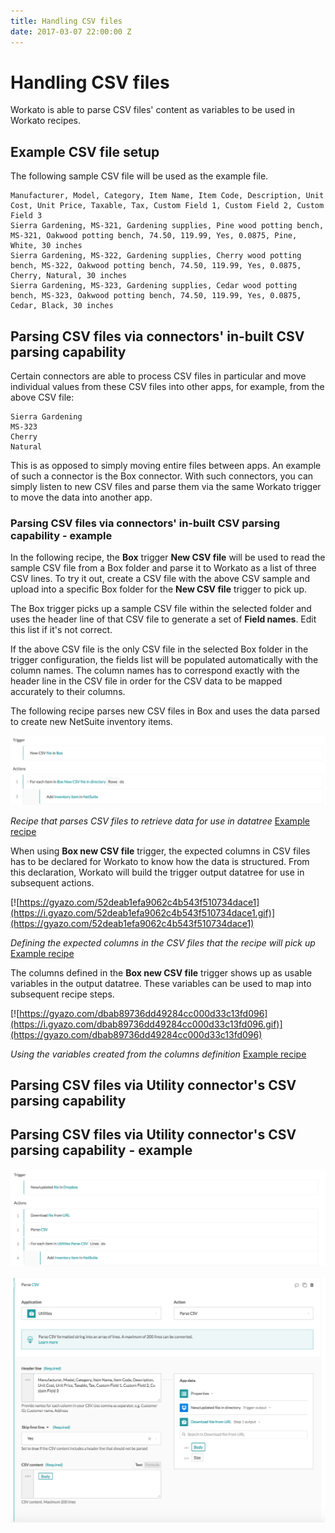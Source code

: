 ```yaml
---
title: Handling CSV files
date: 2017-03-07 22:00:00 Z
---
```


# Handling CSV files
Workato is able to parse CSV files' content as variables to be used in Workato recipes.

## Example CSV file setup
The following sample CSV file will be used as the example file.

```
Manufacturer, Model, Category, Item Name, Item Code, Description, Unit Cost, Unit Price, Taxable, Tax, Custom Field 1, Custom Field 2, Custom Field 3
Sierra Gardening, MS-321, Gardening supplies, Pine wood potting bench, MS-321, Oakwood potting bench, 74.50, 119.99, Yes, 0.0875, Pine, White, 30 inches
Sierra Gardening, MS-322, Gardening supplies, Cherry wood potting bench, MS-322, Oakwood potting bench, 74.50, 119.99, Yes, 0.0875, Cherry, Natural, 30 inches
Sierra Gardening, MS-323, Gardening supplies, Cedar wood potting bench, MS-323, Oakwood potting bench, 74.50, 119.99, Yes, 0.0875, Cedar, Black, 30 inches
```

## Parsing CSV files via connectors' in-built CSV parsing capability
Certain connectors are able to process CSV files in particular and move individual values from these CSV files into other apps, for example, from the above CSV file:
```
Sierra Gardening
MS-323
Cherry
Natural
```

This is as opposed to simply moving entire files between apps. An example of such a connector is the Box connector. With such connectors, you can simply listen to new CSV files and parse them via the same Workato trigger to move the data into another app.

### Parsing CSV files via connectors' in-built CSV parsing capability - example
In the following recipe, the **Box** trigger **New CSV file** will be used to read the sample CSV file from a Box folder and parse it to Workato as a list of three CSV lines. To try it out, create a CSV file with the above CSV sample and upload into a specific Box folder for the **New CSV file** trigger to pick up.

The Box trigger picks up a sample CSV file within the selected folder and uses the header line of that CSV file to generate a set of **Field names**. Edit this list if it's not correct.

If the above CSV file is the only CSV file in the selected Box folder in the trigger configuration, the fields list will be populated automatically with the column names. The column names has to correspond exactly with the header line in the CSV file in order for the CSV data to be mapped accurately to their columns.

The following recipe parses new CSV files in Box and uses the data parsed to create new NetSuite inventory items.

![Example recipe - CSV file parsing](/_uploads/_features/files-and-attachments/csv-file-parsing-recipe.png)

*Recipe that parses CSV files to retrieve data for use in datatree* [Example recipe](https://www.workato.com/recipes/485023)

When using **Box new CSV file** trigger, the expected columns in CSV files has to be declared for Workato to know how the data is structured. From this declaration, Workato will build the trigger output datatree for use in subsequent actions.

[![https://gyazo.com/52deab1efa9062c4b543f510734dace1](https://i.gyazo.com/52deab1efa9062c4b543f510734dace1.gif)](https://gyazo.com/52deab1efa9062c4b543f510734dace1)

*Defining the expected columns in the CSV files that the recipe will pick up* [Example recipe](https://www.workato.com/recipes/485023)

The columns defined in the **Box new CSV file** trigger shows up as usable variables in the output datatree. These variables can be used to map into subsequent recipe steps.

[![https://gyazo.com/dbab89736dd49284cc000d33c13fd096](https://i.gyazo.com/dbab89736dd49284cc000d33c13fd096.gif)](https://gyazo.com/dbab89736dd49284cc000d33c13fd096)

*Using the variables created from the columns definition* [Example recipe](https://www.workato.com/recipes/485023)

## Parsing CSV files via Utility connector's CSV parsing capability


## Parsing CSV files via Utility connector's CSV parsing capability - example



![Example recipe - CSV file parsing with utilities](/_uploads/_features/files-and-attachments/utilitites-parse-csv-example-recipe.png)


![Utilities action - Parse CSV](/_uploads/_features/files-and-attachments/parse-csv-utilities-step.png)